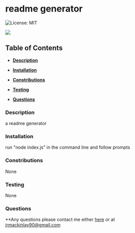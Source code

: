 # readme generator

![License: MIT](https://img.shields.io/badge/License-MIT-yellow.svg)

![](WorkingGenerator.gif)

## Table of Contents

* **[Description](#Description)**

* **[Installation](#Installation)**

* **[Constributions](#Contributions)**

* **[Testing](#Testing)**

* **[Questions](#Questions)**


### Description

a readme generator


### Installation

run "node index.js" in the command line and follow prompts


### Constributions

None


### Testing

None


### Questions

**Any questions please contact me either [here](https://github.com/tallglassof-milkjake) or at jrmackinlay90@gmail.com
